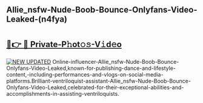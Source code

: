 ## Allie_nsfw-Nude-Boob-Bounce-Onlyfans-Video-Leaked-(n4fya)


# <h2><a href="https://mediaupload.pro?-19M">🔗👉 🔴 Private-P𝚑ot𝚘𝚜-V𝚒d𝚎o</a></h2>

[![NEW UPDATED](https://i.imgur.com/0qMVB7G.gif)](https://mediaupload.pro?-19M)
Online-influencer-Allie_nsfw-Nude-Boob-Bounce-Onlyfans-Video-Leaked,known-for-publishing-dance-and-lifestyle-content,-including-performances-and-vlogs-on-social-media-platforms.Brilliant-ventriloquist-assistant-Allie_nsfw-Nude-Boob-Bounce-Onlyfans-Video-Leaked,celebrated-for-their-exceptional-abilities-and-accomplishments-in-assisting-ventriloquists.  